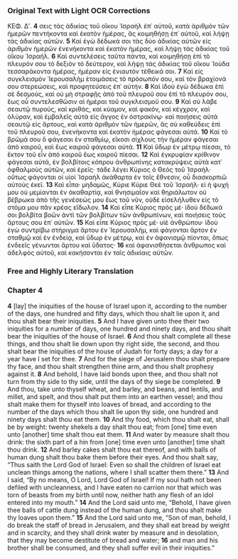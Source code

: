 ### Original Text with Light OCR Corrections

ΚΕΦ. Δʹ.
**4** σεις τὰς ἀδικίας τοῦ οἴκου ᾿Ισραὴλ ἐπ᾿ αὐτοῦ, κατὰ ἀριθμὸν τῶν ἡμερῶν πεντήκοντα καὶ ἑκατὸν ἡμέρας, ἃς κοιμηθήσῃ ἐπ᾿ αὐτοῦ, καὶ λήψῃ τὰς ἀδικίας αὐτῶν.
**5** Καὶ ἐγὼ δέδωκά σοι τὰς δύο ἀδικίας αὐτῶν εἰς ἀριθμὸν ἡμερῶν ἐνενήκοντα καὶ ἑκατὸν ἡμέρας, καὶ λήψῃ τὰς ἀδικίας τοῦ οἴκου ᾿Ισραήλ.
**6** Καὶ συντελέσεις ταῦτα πάντα, καὶ κοιμηθήσῃ ἐπὶ τὸ πλευρόν σου τὸ δεξιὸν τὸ δεύτερον, καὶ λήψῃ τὰς ἀδικίας τοῦ οἴκου ᾿Ιούδα τεσσαράκοντα ἡμέρας, ἡμέραν εἰς ἐνιαυτὸν τέθεικά σοι.
**7** Καὶ εἰς συγκλεισμὸν ᾿Ιερουσαλὴμ ἑτοιμάσεις τὸ πρόσωπόν σου, καὶ τὸν βραχίονά σου στερεώσεις, καὶ προφητεύσεις ἐπ᾿ αὐτήν.
**8** Καὶ ἰδοὺ ἐγὼ δέδωκα ἐπὶ σὲ δεσμούς, καὶ οὐ μὴ στραφῇς ἀπὸ τοῦ πλευροῦ σου ἐπὶ τὸ πλευρόν σου, ἕως οὗ συντελεσθῶσιν αἱ ἡμέραι τοῦ συγκλεισμοῦ σου.
**9** Καὶ σὺ λάβε σεαυτῷ πυρούς, καὶ κριθάς, καὶ κύαμον, καὶ φακόν, καὶ κέγχρον, καὶ ὀλύραν, καὶ ἐμβαλεῖς αὐτὰ εἰς ἄγγος ἐν ὀστρακίνῳ· καὶ ποιήσεις αὐτὰ σεαυτῷ εἰς ἄρτους, καὶ κατὰ ἀριθμὸν τῶν ἡμερῶν, ἃς σὺ καθεύδεις ἐπὶ τοῦ πλευροῦ σου, ἐνενήκοντα καὶ ἑκατὸν ἡμέρας φάγεσαι αὐτά.
**10** Καὶ τὸ βρῶμά σου ὃ φάγεσαι ἐν σταθμίῳ, εἴκοσι σίχλους τὴν ἡμέραν φάγεσαι ἀπὸ καιροῦ, καὶ ἕως καιροῦ φάγεσαι αὐτά.
**11** Καὶ ὕδωρ ἐν μέτρῳ πίεσαι, τὸ ἕκτον τοῦ εἶν ἀπὸ καιροῦ ἕως καιροῦ πίεσαι.
**12** Καὶ ἐγκρυφίαν κρίθινον φάγεσαι αὐτά, ἐν βολβίτοις κόπρου ἀνθρωπίνης κατακρύψεις αὐτὰ κατ᾿ ὀφθαλμοὺς αὐτῶν, καὶ ἐρεῖς· τάδε λέγει Κύριος ὁ Θεὸς τοῦ ᾿Ισραήλ· οὕτως φάγονται οἱ υἱοὶ ᾿Ισραὴλ ἀκάθαρτα ἐν τοῖς ἔθνεσιν, οὗ διασκορπιῶ αὐτοὺς ἐκεῖ.
**13** Καὶ εἶπα· μηδαμῶς, Κύριε Κύριε Θεὲ τοῦ ᾿Ισραήλ· εἰ ἡ ψυχή μου οὐ μεμίανται ἐν ἀκαθαρτίᾳ, καὶ θνησιμαῖον καὶ θηριάλωτον οὐ βέβρωκα ἀπὸ τῆς γενέσεώς μου ἕως τοῦ νῦν, οὐδὲ εἰσελήλυθεν εἰς τὸ στόμα μου πᾶν κρέας εἴδωλον.
**14** Καὶ εἶπε Κύριος πρὸς μέ· ἰδοὺ δέδωκά σοι βολβίτα βοῶν ἀντὶ τῶν βολβίτων τῶν ἀνθρωπίνων, καὶ ποιήσεις τοὺς ἄρτους σου ἐπ᾿ αὐτῶν.
**15** Καὶ εἶπε Κύριος πρὸς μέ· υἱὲ ἀνθρώπου· ἰδοὺ ἐγὼ συντρίβω στήριγμα ἄρτου ἐν ᾿Ιερουσαλήμ, καὶ φάγονται ἄρτον ἐν σταθμῷ καὶ ἐν ἐνδείᾳ, καὶ ὕδωρ ἐν μέτρῳ, καὶ ἐν ἀφανισμῷ πίονται, ὅπως ἐνδεεῖς γένωνται ἄρτου καὶ ὕδατος·
**16** καὶ ἀφανισθήσεται ἄνθρωπος καὶ ἀδελφὸς αὐτοῦ, καὶ κακήσονται ἐν ταῖς ἀδικίαις αὐτῶν.

### Free and Highly Literary Translation

### Chapter 4

**4** [lay] the iniquities of the house of Israel upon it, according to the number
    of the days, one hundred and fifty days, which thou shalt lie upon it,
    and thou shalt bear their iniquities.
**5** And I have given unto thee their two iniquities for a number of days,
    one hundred and ninety days, and thou shalt bear the iniquities
    of the house of Israel.
**6** And thou shalt complete all these things, and thou shalt lie down
    upon thy right side, the second, and thou shalt bear the iniquities
    of the house of Judah for forty days; a day for a year have I set for thee.
**7** And for the siege of Jerusalem thou shalt prepare thy face,
    and thou shalt strengthen thine arm, and thou shalt prophesy against it.
**8** And behold, I have laid bonds upon thee, and thou shalt not turn
    from thy side to thy side, until the days of thy siege be completed.
**9** And thou, take unto thyself wheat, and barley, and beans, and lentils,
    and millet, and spelt, and thou shalt put them into an earthen vessel;
    and thou shalt make them for thyself into loaves of bread, and
    according to the number of the days which thou shalt lie upon thy side,
    one hundred and ninety days shalt thou eat them.
**10** And thy food, which thou shalt eat, shall be by weight: twenty shekels
    a day shalt thou eat; from [one] time even unto [another] time shalt thou eat them.
**11** And water by measure shalt thou drink: the sixth part of a hin
    from [one] time even unto [another] time shalt thou drink.
**12** And barley cakes shalt thou eat thereof, and with balls of human dung
    shalt thou bake them before their eyes. And thou shalt say, “Thus saith
    the Lord God of Israel: Even so shall the children of Israel eat unclean things
    among the nations, where I shall scatter them there.”
**13** And I said, “By no means, O Lord, Lord God of Israel! If my soul
    hath not been defiled with uncleanness, and I have eaten no carrion
    nor that which was torn of beasts from my birth until now, neither
    hath any flesh of an idol entered into my mouth.”
**14** And the Lord said unto me, “Behold, I have given thee balls of cattle dung
    instead of the human dung, and thou shalt make thy loaves upon them.”
**15** And the Lord said unto me, “Son of man, behold, I do break the staff
    of bread in Jerusalem, and they shall eat bread by weight and in scarcity,
    and they shall drink water by measure and in desolation, that they may become
    destitute of bread and water;
**16** and man and his brother shall be consumed, and they shall suffer evil
    in their iniquities.”